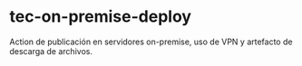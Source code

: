 # tec-on-premise-deploy
Action de publicación en servidores on-premise, uso de VPN y artefacto de descarga de archivos.
